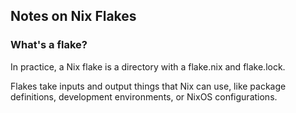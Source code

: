 ## Notes on Nix Flakes

### What's a flake?

In practice, a Nix flake is a directory with a flake.nix and flake.lock.

Flakes take inputs and output things that Nix can use,
like package definitions, development environments, or NixOS configurations.
